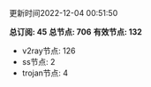更新时间2022-12-04 00:51:50

**总订阅: 45**
**总节点: 706**
**有效节点: 132**
- v2ray节点: 126
- ss节点: 2
- trojan节点: 4

